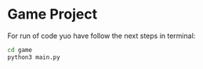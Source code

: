 # Game Project 

For run of code yuo have follow the next steps in terminal: 

```sh
cd game
python3 main.py
```
